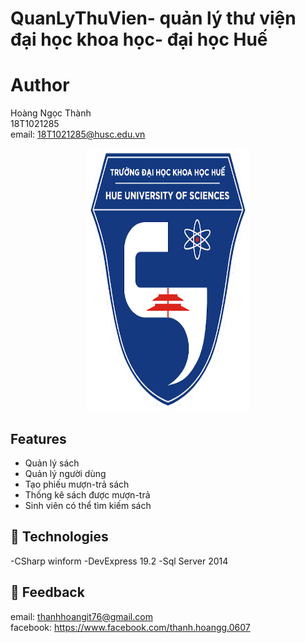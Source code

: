# QuanLyThuVien- quản lý thư viện đại học khoa học- đại học Huế

# Author
Hoàng Ngọc Thành<br>
18T1021285<br>
email: 18T1021285@husc.edu.vn<br>
<div align="center">
<img src="husc_logo.png" width="260" height="420"/>
</div>

## Features

  - Quản lý sách
  - Quản lý người dùng
  - Tạo phiếu mượn-trả sách
  - Thống kê sách được mượn-trả
  - Sinh viên có thể tìm kiếm sách

## 🚀 Technologies

  -CSharp winform
  -DevExpress 19.2
  -Sql Server 2014
  
 ## 💬 Feedback
  email: thanhhoangit76@gmail.com<br>
  facebook: https://www.facebook.com/thanh.hoangg.0607
  
